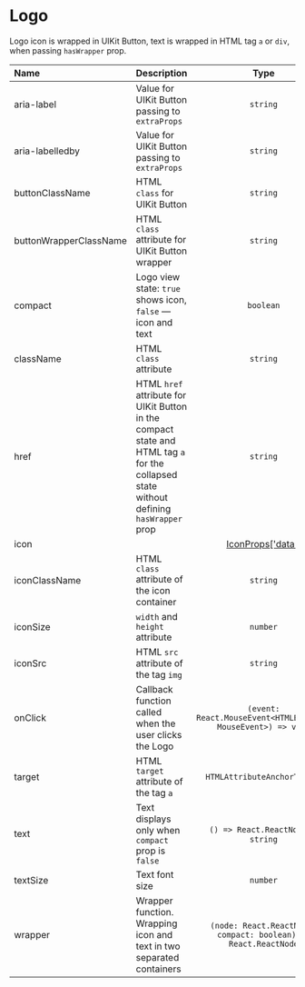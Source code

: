# Logo

Logo icon is wrapped in UIKit Button, text is wrapped in HTML tag `a` or `div`, when passing `hasWrapper` prop.

| Name                   | Description                                                                                                                             |                                                                  Type                                                                   |  Default  |
| :--------------------- | :-------------------------------------------------------------------------------------------------------------------------------------- | :-------------------------------------------------------------------------------------------------------------------------------------: | :-------: |
| aria-label             | Value for UIKit Button passing to `extraProps`                                                                                          |                                                                `string`                                                                 |           |
| aria-labelledby        | Value for UIKit Button passing to `extraProps`                                                                                          |                                                                `string`                                                                 |           |
| buttonClassName        | HTML `class` for UIKit Button                                                                                                           |                                                                `string`                                                                 |           |
| buttonWrapperClassName | HTML `class` attribute for UIKit Button wrapper                                                                                         |                                                                `string`                                                                 |           |
| compact                | Logo view state: `true` shows icon, `false` — icon and text                                                                             |                                                                `boolean`                                                                |           |
| className              | HTML `class` attribute                                                                                                                  |                                                                `string`                                                                 |           |
| href                   | HTML `href` attribute for UIKit Button in the compact state and HTML tag `a` for the collapsed state without defining `hasWrapper` prop |                                                                `string`                                                                 |           |
| icon                   |                                                                                                                                         | [IconProps['data']](https://github.com/gravity-ui/uikit/blob/610e49b6d4b9d1b4eae46841a9c1ab87ccc591fb/src/components/Icon/Icon.tsx#L26) |           |
| iconClassName          | HTML `class` attribute of the icon container                                                                                            |                                                                `string`                                                                 |           |
| iconSize               | `width` and `height` attribute                                                                                                          |                                                                `number`                                                                 |   `24`    |
| iconSrc                | HTML `src` attribute of the tag `img`                                                                                                   |                                                                `string`                                                                 |           |
| onClick                | Callback function called when the user clicks the Logo                                                                                  |                                      `(event: React.MouseEvent<HTMLElement, MouseEvent>) => void`                                       |           |
| target                 | HTML `target` attribute of the tag `a`                                                                                                  |                                                       `HTMLAttributeAnchorTarget`                                                       | `"_self"` |
| text                   | Text displays only when `compact` prop is `false`                                                                                       |                                                   `() => React.ReactNode` or `string`                                                   |           |
| textSize               | Text font size                                                                                                                          |                                                                `number`                                                                 |   `15`    |
| wrapper                | Wrapper function. Wrapping icon and text in two separated containers                                                                    |                                     `(node: React.ReactNode, compact: boolean) => React.ReactNode`                                      |           |
